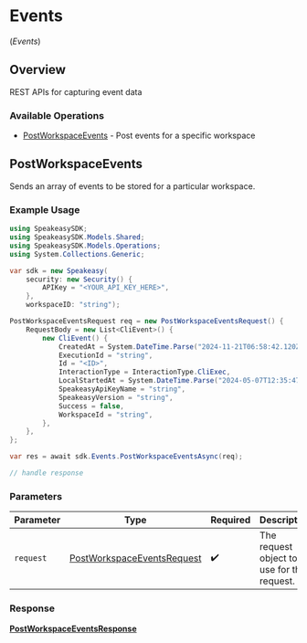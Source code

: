 # Events
(*Events*)

## Overview

REST APIs for capturing event data

### Available Operations

* [PostWorkspaceEvents](#postworkspaceevents) - Post events for a specific workspace

## PostWorkspaceEvents

Sends an array of events to be stored for a particular workspace.

### Example Usage

```csharp
using SpeakeasySDK;
using SpeakeasySDK.Models.Shared;
using SpeakeasySDK.Models.Operations;
using System.Collections.Generic;

var sdk = new Speakeasy(
    security: new Security() {
        APIKey = "<YOUR_API_KEY_HERE>",
    },
    workspaceID: "string");

PostWorkspaceEventsRequest req = new PostWorkspaceEventsRequest() {
    RequestBody = new List<CliEvent>() {
        new CliEvent() {
            CreatedAt = System.DateTime.Parse("2024-11-21T06:58:42.120Z"),
            ExecutionId = "string",
            Id = "<ID>",
            InteractionType = InteractionType.CliExec,
            LocalStartedAt = System.DateTime.Parse("2024-05-07T12:35:47.182Z"),
            SpeakeasyApiKeyName = "string",
            SpeakeasyVersion = "string",
            Success = false,
            WorkspaceId = "string",
        },
    },
};

var res = await sdk.Events.PostWorkspaceEventsAsync(req);

// handle response
```

### Parameters

| Parameter                                                                           | Type                                                                                | Required                                                                            | Description                                                                         |
| ----------------------------------------------------------------------------------- | ----------------------------------------------------------------------------------- | ----------------------------------------------------------------------------------- | ----------------------------------------------------------------------------------- |
| `request`                                                                           | [PostWorkspaceEventsRequest](../../Models/Operations/PostWorkspaceEventsRequest.md) | :heavy_check_mark:                                                                  | The request object to use for the request.                                          |


### Response

**[PostWorkspaceEventsResponse](../../Models/Operations/PostWorkspaceEventsResponse.md)**

